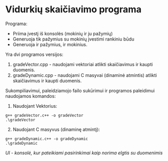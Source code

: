 # Vidurkių skaičiavimo programa

Programa:
+ Priima įvestį iš konsolės (mokinių ir ju pažymių)
+ Generuoja tik pažymius su mokinių įvestimi rankiniu būdu
+ Generuoja ir pažymius, ir mokinius.

Yra dvi programos versijos:
1. gradeVector.cpp - naudojami vektoriai atlikti skaičiavimus ir kaupti duomenis.
2. gradeDynamic.cpp - naudojami C masyvai (dinaminė atmintis) atlikti skaičiavimus ir kaupti duomenis.

Sukompiliavimui, paleidziamojo failo sukūrimui ir programos paleidimui naudojamos komandos:
1. Naudojant Vektorius:
```
g++ gradeVector.c++ -o gradeVector
.\gradeVector 
```
2. Naudojant C masyvus (dinaminę atmintį):
```
g++ gradeDynamic.c++ -o gradeDynamic
.\gradeDynamic 
```

*UI - konsolė, kur pateikiami pasirinkimai kaip norima elgtis su duomenimis*
